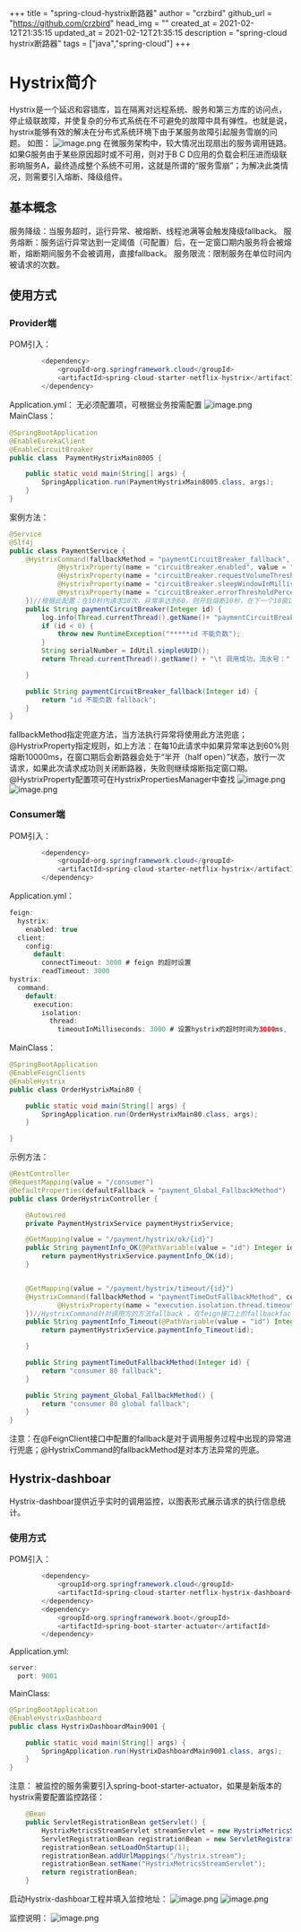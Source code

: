 +++
title = "spring-cloud-hystrix断路器"
author = "crzbird"
github_url = "https://github.com/crzbird"
head_img = ""
created_at = 2021-02-12T21:35:15
updated_at = 2021-02-12T21:35:15
description = "spring-cloud hystrix断路器"
tags = ["java","spring-cloud"]
+++
# Hystrix简介
Hystrix是一个延迟和容错库，旨在隔离对远程系统、服务和第三方库的访问点，停止级联故障，并使复杂的分布式系统在不可避免的故障中具有弹性。也就是说，hystrix能够有效的解决在分布式系统环境下由于某服务故障引起服务雪崩的问题。
如图：
![image.png](https://image.bytetrick.com/2020/11/image-44bd2a34058d4cf29cadee3858c41ffa.png)
在微服务架构中，较大情况出现扇出的服务调用链路。如果G服务由于某些原因超时或不可用，则对于B C D应用的负载会积压进而级联影响服务A，最终造成整个系统不可用，这就是所谓的“服务雪崩”；为解决此类情况，则需要引入熔断、降级组件。
## 基本概念
服务降级：当服务超时，运行异常、被熔断、线程池满等会触发降级fallback。
服务熔断：服务运行异常达到一定阈值（可配置）后，在一定窗口期内服务将会被熔断，熔断期间服务不会被调用，直接fallback。
服务限流：限制服务在单位时间内被请求的次数。
## 使用方式
### Provider端
POM引入：
```java
        <dependency>
            <groupId>org.springframework.cloud</groupId>
            <artifactId>spring-cloud-starter-netflix-hystrix</artifactId>
        </dependency>
```
Application.yml：
无必须配置项，可根据业务按需配置
![image.png](https://image.bytetrick.com/2020/11/image-1e153e25e2b3401d9edc0f6d25ab52e1.png)
MainClass：
```java
@SpringBootApplication
@EnableEurekaClient
@EnableCircuitBreaker
public class  PaymentHystrixMain8005 {

    public static void main(String[] args) {
        SpringApplication.run(PaymentHystrixMain8005.class, args);
    }
}
```
案例方法：
```java
@Service
@Slf4j
public class PaymentService {
    @HystrixCommand(fallbackMethod = "paymentCircuitBreaker_fallback", commandProperties = {
            @HystrixProperty(name = "circuitBreaker.enabled", value = "true"),//是否开启断路器
            @HystrixProperty(name = "circuitBreaker.requestVolumeThreshold", value = "10"),//请求次数
            @HystrixProperty(name = "circuitBreaker.sleepWindowInMilliseconds", value = "10000"),//时间窗口期
            @HystrixProperty(name = "circuitBreaker.errorThresholdPercentage", value = "60"),//失败率达到多少后断路
    })//根据此配置：在10秒内请求10次，异常率达到60，则开启熔断10秒，在下一个10窗口期放行一次请求，如果成功则关闭断路器，失败则继续断路
    public String paymentCircuitBreaker(Integer id) {
        log.info(Thread.currentThread().getName()+ "paymentCircuitBreaker\t"+id);
        if (id < 0) {
            throw new RuntimeException("*****id 不能负数");
        }
        String serialNumber = IdUtil.simpleUUID();
        return Thread.currentThread().getName() + "\t 调用成功，流水号：" + serialNumber;

    }

    public String paymentCircuitBreaker_fallback(Integer id) {
        return "id 不能负数 fallback";
    }
}
```
fallbackMethod指定兜底方法，当方法执行异常将使用此方法兜底；@HystrixProperty指定规则，如上方法：在每10此请求中如果异常率达到60%则熔断10000ms，在窗口期后会断路器会处于“半开（half open）”状态，放行一次请求，如果此次请求成功则关闭断路器，失败则继续熔断指定窗口期。
@HystrixProperty配置项可在HystrixPropertiesManager中查找
![image.png](https://image.bytetrick.com/2020/11/image-f827b6648d8e4005ba1a0c81c33bc4bb.png)
![image.png](https://image.bytetrick.com/2020/11/image-ae84529975084975b96d9466f32bb325.png)
### Consumer端
POM引入：
```java
        <dependency>
            <groupId>org.springframework.cloud</groupId>
            <artifactId>spring-cloud-starter-netflix-hystrix</artifactId>
        </dependency>
```
Application.yml：
```java
feign:
  hystrix:
    enabled: true
  client:
    config:
      default:
        connectTimeout: 3000 # feign 的超时设置
        readTimeout: 3000
hystrix:
  command:
    default:
      execution:
        isolation:
          thread:
            timeoutInMilliseconds: 3000 # 设置hystrix的超时时间为3000ms, 之后才调用降级方法,需要同时设置feign和hystrix的超时时间，否则会按最小的时间超时
```
MainClass：
```java
@SpringBootApplication
@EnableFeignClients
@EnableHystrix
public class OrderHystrixMain80 {

    public static void main(String[] args) {
        SpringApplication.run(OrderHystrixMain80.class, args);
    }

}
```
示例方法：
```java
@RestController
@RequestMapping(value = "/consumer")
@DefaultProperties(defaultFallback = "payment_Global_FallbackMethod")
public class OrderHystrixController {

    @Autowired
    private PaymentHystrixService paymentHystrixService;

    @GetMapping(value = "/payment/hystrix/ok/{id}")
    public String paymentInfo_OK(@PathVariable(value = "id") Integer id) {
        return paymentHystrixService.paymentInfo_OK(id);
    }


    @GetMapping(value = "/payment/hystrix/timeout/{id}")
    @HystrixCommand(fallbackMethod = "paymentTimeOutFallbackMethod", commandProperties = {
            @HystrixProperty(name = "execution.isolation.thread.timeoutInMilliseconds", value = "1500")
    })//HystrixCommand针对调用方的方法fallback ，在feign接口上的fallbackfactory针对调用服务提供方的方法fallback
    public String paymentInfo_Timeout(@PathVariable(value = "id") Integer id) {
        return paymentHystrixService.paymentInfo_Timeout(id);

    }

    public String paymentTimeOutFallbackMethod(Integer id) {
        return "consumer 80 fallback";
    }

    public String payment_Global_FallbackMethod() {
        return "consumer 80 global fallback";
    }
}
```
注意：在@FeignClient接口中配置的fallback是对于调用服务过程中出现的异常进行兜底；@HystrixCommand的fallbackMethod是对本方法异常的兜底。
## Hystrix-dashboar
Hystrix-dashboar提供近乎实时的调用监控，以图表形式展示请求的执行信息统计。
### 使用方式
POM引入：
```java
        <dependency>
            <groupId>org.springframework.cloud</groupId>
            <artifactId>spring-cloud-starter-netflix-hystrix-dashboard</artifactId>
        </dependency>
        <dependency>
            <groupId>org.springframework.boot</groupId>
            <artifactId>spring-boot-starter-actuator</artifactId>
        </dependency>
```
Application.yml:
```java
server:
  port: 9001
```
MainClass:
```java
@SpringBootApplication
@EnableHystrixDashboard
public class HystrixDashboardMain9001 {

    public static void main(String[] args) {
        SpringApplication.run(HystrixDashboardMain9001.class, args);
    }
}
```
注意：
被监控的服务需要引入spring-boot-starter-actuator，如果是新版本的hystrix需要配置监控路径：
```java
    @Bean
    public ServletRegistrationBean getServlet() {
        HystrixMetricsStreamServlet streamServlet = new HystrixMetricsStreamServlet();
        ServletRegistrationBean registrationBean = new ServletRegistrationBean(streamServlet);
        registrationBean.setLoadOnStartup(1);
        registrationBean.addUrlMappings("/hystrix.stream");
        registrationBean.setName("HystrixMetricsStreamServlet");
        return registrationBean;
    }
```
启动Hystrix-dashboar工程并填入监控地址：
![image.png](https://image.bytetrick.com/2020/11/image-c15d38db70d94e5b93ab35e935a62d2b.png)
![image.png](https://image.bytetrick.com/2020/11/image-e8e0cdd0a0984cee988cdbee859fd319.png)

监控说明：
![image.png](https://image.bytetrick.com/2020/11/image-582396d2d5a941d2b6f7c3a6088f30ea.png)
